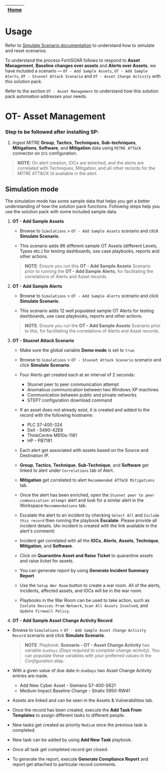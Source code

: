| [Home](../README.md) |
| -------------------- |

# Usage

Refer to [Simulate Scenario documentation](https://github.com/fortinet-fortisoar/solution-pack-soc-simulator/blob/develop/docs/usage.md) to understand how to simulate and reset scenarios.

To understand the process FortiSOAR follows to respond to **Asset Management**, **Baseline changes over assets** and **Alerts over Assets**, we have included a scenario &mdash; `OT - Add Sample Assets`, `OT - Add Sample Alerts`, `OT - Stuxnet Attack Scenario` and `OT - Asset Change Activity` with this solution pack. 

Refer to the section `OT - Asset Management` to understand how this solution pack automation addresses your needs.

# OT- Asset Management

### Step to be followed after installing SP:

1. Ingest MITRE **Group**, **Tactics**, **Techniques**, **Sub-techniques**, **Mitigations**, **Software**, and **Mitigation** data using `MITRE ATT&CK` connector on `ICS` configuration.

> **NOTE**: On alert creation, IOCs are enriched, and the alerts are correlated with Techniques, Mitigation, and all other records for the MITRE ATT&CK Id available in the alert.

## Simulation mode

The simulation mode has some sample data that helps you get a better understanding of how the solution pack functions. Following steps help you use the solution pack with some included sample data.

1. **OT - Add Sample Assets**

    - Browse to `Simulations` > `OT - Add Sample Assets` scenario and click **Simulate Scenario**.

    - This scenario adds 86 different sample OT Assets (different Levels, Types etc.) for testing dashboards, use case playbooks, reports and other actions.<br>

    >**NOTE**: Ensure you run this **OT - Add Sample Assets** Scenario prior to running the **OT - Add Sample Alerts**, for facilitating the correlations of Alerts and Asset records.

2. **OT - Add Sample Alerts**

    - Browse to `Simulations` > `OT - Add Sample Alerts` scenario and click **Simulate Scenario**.

    - This scenario adds 12 well populated sample OT Alerts for testing dashboards, use case playbooks, reports and other actions.<br>

    >**NOTE**: Ensure you run the **OT - Add Sample Assets** Scenario prior to this, for facilitating the correlations of Alerts and Asset records.

3. **OT - Stuxnet Attack Scenario**

    - Make sure the global variable **Demo mode** is set to `true`. 

    - Browse to `Simulations` > `OT - Stuxnet Attack Scenario` scenario and click **Simulate Scenario**.

    - Four Alerts get created each at an interval of 2 seconds:
        - Stuxnet peer to peer communication attempt
        - Anomalous communication between two Windows XP machines
        - Communication between public and private networks
        - STEP7 configuration download command

    - If an asset does not already exist, it is created and added to the record with the following hostname:
        - PLC S7-400-324
        - Dell - 5490-42E6
        - ThinkCentre M910s-1181
        - HP - PB7181

    - Each alert get associated with assets based on the Source and Destination IP.

    - **Group**, **Tactics**, **Technique**, **Sub-Technique**, and **Software** get linked to alert under `Correlations` tab of Alert.
    
    - **Mitigation** get correlated to alert `Recommended ATT&CK Mitigations` tab.

    - Once the alert has been enriched, open the `Stuxnet peer to peer communication attempt` alert and look for a similar alert in the Workspace `Recommendations` tab. 

    - Escalate the alert to an incident by checking `Select All` and `Include this record` then running the playbook **Escalate**. Please provide all incident details. (An incident is created with the link available in the alert's comment)

    - Incident get correlated with all the **IOCs**, **Alerts**, **Assets**, **Technique**, **Mitigation**, and **Software**.

    - Click on **Quarantine Asset and Raise Ticket** to quarantine assets and raise ticket for assets.

    - You can generate report by using **Generate Incident Summary Report**
    
    - Use the `Setup War Room` button to create a war room. All of the alerts, incidents, affected assets, and IOCs will be in the war room.
    
    - Playbooks in the War Room can be used to take action, such as `Isolate Devices From Network`, `Scan All Assets Involved`, and `Update Firewall Policy`.

4. **OT - Add Sample Asset Change Activity Record**

- Browse to `Simulations` > `OT - Add Sample Asset Change Activity Record` scenario and click **Simulate Scenario**.

    >**NOTE**: Playbook: **Scenario - OT - Asset Change Activity** has variable `dueDays` (*Days required to complete change activity*). You can populate these variables with your preferred values in the *Configuration* step.

- With a given value of due date in `dueDays` two Asset Change Activity entries are made.
    - Add New Cyber Asset - Siemens S7-400-S621
    - Medium Impact Baseline Change - Stratix 5950-RW41

- Assets are linked and can be seen in the Assets & Vulnerabilities tab.

- Once the record has been created, execute the **Add Task From Templates** to assign different tasks to different people. 

- New tasks get created as priority `Medium` once the previous task is completed.

- New task can be added by using **Add New Task** playbook.

- Once all task get completed record get closed.

- To generate the report, execute **Generate Compliance Report** and report get attached to particular record comments.